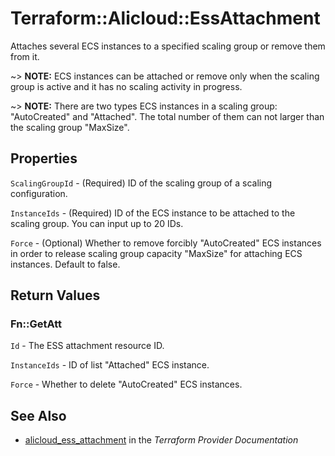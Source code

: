 # Terraform::Alicloud::EssAttachment

Attaches several ECS instances to a specified scaling group or remove them from it.

~> **NOTE:** ECS instances can be attached or remove only when the scaling group is active and it has no scaling activity in progress.

~> **NOTE:** There are two types ECS instances in a scaling group: "AutoCreated" and "Attached". The total number of them can not larger than the scaling group "MaxSize".

## Properties

`ScalingGroupId` - (Required) ID of the scaling group of a scaling configuration.

`InstanceIds` - (Required) ID of the ECS instance to be attached to the scaling group. You can input up to 20 IDs.

`Force` - (Optional) Whether to remove forcibly "AutoCreated" ECS instances in order to release scaling group capacity "MaxSize" for attaching ECS instances. Default to false.


## Return Values

### Fn::GetAtt

`Id` - The ESS attachment resource ID.

`InstanceIds` - ID of list "Attached" ECS instance.

`Force` - Whether to delete "AutoCreated" ECS instances.

## See Also

* [alicloud_ess_attachment](https://www.terraform.io/docs/providers/alicloud/r/ess_attachment.html) in the _Terraform Provider Documentation_